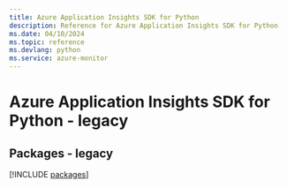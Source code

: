```yaml
---
title: Azure Application Insights SDK for Python
description: Reference for Azure Application Insights SDK for Python
ms.date: 04/10/2024
ms.topic: reference
ms.devlang: python
ms.service: azure-monitor
---
```

# Azure Application Insights SDK for Python - legacy
## Packages - legacy
[!INCLUDE [packages](application-insights-index.md)]